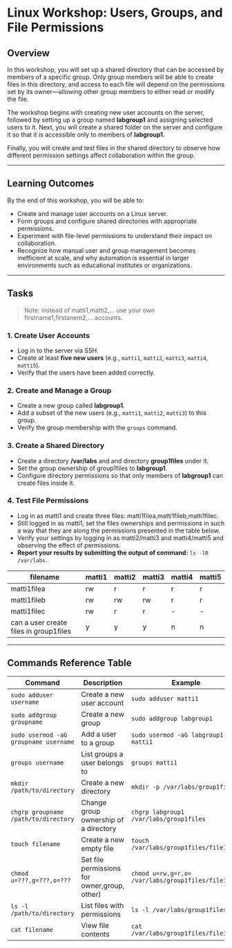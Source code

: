# Linux Workshop: Users, Groups, and File Permissions

## Overview
In this workshop, you will set up a shared directory that can be accessed by members of a specific group. Only group members will be able to create files in this directory, and access to each file will depend on the permissions set by its owner—allowing other group members to either read or modify the file.

The workshop begins with creating new user accounts on the server, followed by setting up a group named **labgroup1** and assigning selected users to it. Next, you will create a shared folder on the server and configure it so that it is accessible only to members of **labgroup1**.

Finally, you will create and test files in the shared directory to observe how different permission settings affect collaboration within the group. 

---

## Learning Outcomes
By the end of this workshop, you will be able to:

- Create and manage user accounts on a Linux server.  
- Form groups and configure shared directories with appropriate permissions.  
- Experiment with file-level permissions to understand their impact on collaboration.  
- Recognize how manual user and group management becomes inefficient at scale, and why automation is essential in larger environments such as educational institutes or organizations.  

---

## Tasks 

> Note: instead of matti1,matti2,... use your own firstname1,firstanem2,... accounts.

### 1. Create User Accounts
- Log in to the server via SSH.  
- Create at least **five new users** (e.g., `matti1`, `matti2`, `matti3`, `matti4`, `matti5`).  
- Verify that the users have been added correctly.  

### 2. Create and Manage a Group
- Create a new group called **labgroup1**.  
- Add a subset of the new users (e.g., `matti1`, `matti2`, `matti3`) to this group.  
- Verify the group membership with the `groups` command.  

### 3. Create a Shared Directory
- Create a directory **/var/labs** and and directory **group1files** under it.  
- Set the group ownership of group1files to **labgroup1**.  
- Configure directory permissions so that only members of **labgroup1** can create files inside it.  

### 4. Test File Permissions
- Log in as matti1 and create three files: matti1filea,matti1fileb,matti1filec.
-  Still logged in as matti1, set the files ownerships and permissions in such a way that they are along the permissions presented in the table below.
-  Verify your settings by logging in as matti2/matti3 and matti4/matti5 and observing the effect of permissions.
-  **Report your results by submitting the output of command:** `ls -lR /var/labs`.

| filename     | matti1 | matti2 | matti3 | matti4 | matti5 |
|--------------|--------|--------|--------|--------|--------|
| matti1filea  | rw     | r      | r      | r      | r      |
| matti1fileb  | rw     | rw     | rw     | r      | r      |
| matti1filec  | rw     | r      | r      | -      | -      |
| can a user create files in group1files | y | y | y | n | n |



---
## Commands Reference Table

| Command | Description | Example |
|---------|-------------|---------|
| `sudo adduser username` | Create a new user account | `sudo adduser matti1` |
| `sudo addgroup groupname` | Create a new group | `sudo addgroup labgroup1` |
| `sudo usermod -aG groupname username` | Add a user to a group | `sudo usermod -aG labgroup1 matti1` |
| `groups username` | List groups a user belongs to | `groups matti1` |
| `mkdir /path/to/directory` | Create a new directory | `mkdir -p /var/labs/group1files` |
| `chgrp groupname /path/to/directory` | Change group ownership of a directory | `chgrp labgroup1 /var/labs/group1files` |
| `touch filename` | Create a new empty file | `touch /var/labs/group1files/file1.txt` |
| `chmod u=???,g=???,o=???` | Set file permissions for owner,group, other) | `chmod u=rw,g=r,o=  /var/labs/group1files/file1.txt` |
| `ls -l /path/to/directory` | List files with permissions | `ls -l /var/labs/group1files` |
| `cat filename` | View file contents | `cat /var/labs/group1files/file1.txt` |
